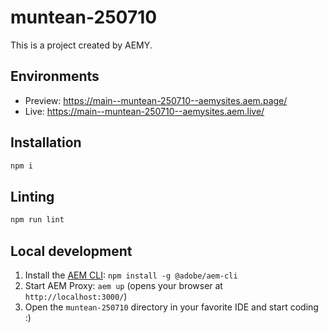 # muntean-250710

This is a project created by AEMY.

## Environments

- Preview: https://main--muntean-250710--aemysites.aem.page/
- Live: https://main--muntean-250710--aemysites.aem.live/

## Installation

```sh
npm i
```

## Linting

```sh
npm run lint
```

## Local development

1. Install the [AEM CLI](https://github.com/adobe/helix-cli): `npm install -g @adobe/aem-cli`
1. Start AEM Proxy: `aem up` (opens your browser at `http://localhost:3000/`)
1. Open the `muntean-250710` directory in your favorite IDE and start coding :)
